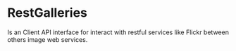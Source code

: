 RestGalleries
=============

Is an Client API interface for interact with restful services like Flickr between others image web services.
